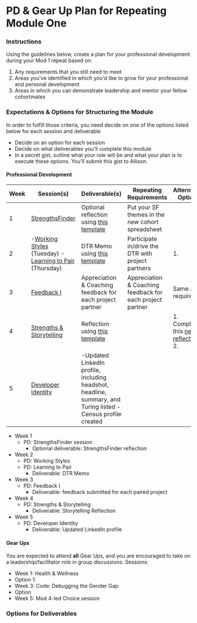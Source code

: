 # PD & Gear Up Plan for Repeating Module One

### Instructions
Using the guidelines below, create a plan for your professional development during your Mod 1 repeat based on:

1. Any requirements that you still need to meet 
2. Areas you've identified in which you'd like to grow for your professional and personal development
3. Areas in which you can demonstrate leadership and mentor your fellow cohortmates

### Expectations & Options for Structuring the Module
In order to fulfill those criteria, you need decide on one of the options listed below for each session and deliverable

* Decide on an option for each session
* Decide on what deliverables you'll complete this module
* In a secret gist, outline what your role will be and what your plan is to execute these options. You'll submit this gist to Allison. 


#### Professional Development

| Week | Session(s)                                                                                                                                                                                                                                                                    | Deliverable(s)                                                                                                                                                     | Repeating Requirements                                    | Alternative Options                                                                                                                                             |
|------|-------------------------------------------------------------------------------------------------------------------------------------------------------------------------------------------------------------------------------------------------------------------------------|--------------------------------------------------------------------------------------------------------------------------------------------------------------------|-----------------------------------------------------------|-----------------------------------------------------------------------------------------------------------------------------------------------------------------|
| 1    | [StrengthsFinder](https://github.com/turingschool/career-development-curriculum/blob/master/module_one/intro_strengthsfinder_session.md)                                                                                                                                      | Optional reflection using [this template](https://github.com/turingschool/career-development-curriculum/blob/master/module_one/strengths_reflection_guidelines.md) | Put your SF themes in the new cohort spreadsheet          |                                                                                                                                                                 |
| 2    | -[Working Styles](https://github.com/turingschool/career-development-curriculum/blob/master/module_one/working_styles.md) (Tuesday)  -[Learning to Pair](https://github.com/turingschool/career-development-curriculum/blob/master/module_one/learning_to_pair.md) (Thursday) | DTR Memo using [this template](https://github.com/turingschool/career-development-curriculum/blob/master/module_one/dtr_guidelines_memo.md)                        | Participate in/drive the DTR with project partners        | 1.                                                                                                                                                              |
| 3    | [Feedback I](https://github.com/turingschool/career-development-curriculum/blob/master/module_one/feedback_i.md)                                                                                                                                                              | Appreciation & Coaching feedback for each project partner                                                                                                          | Appreciation & Coaching feedback for each project partner | Same as required                                                                                                                                                |
| 4    | [Strengths & Storytelling](https://github.com/turingschool/career-development-curriculum/blob/master/module_one/strengths_and_storytelling.md)                                                                                                                                | Reflection using [this template](https://github.com/turingschool/career-development-curriculum/blob/master/module_one/strengths_storytelling_reflection.md)        |                                                           | 1. Complete this [new reflection](https://github.com/turingschool/career-development-curriculum/blob/master/module_one/strengths_storytelling_follow-up.md)  2. |
| 5    | [Developer Identity](https://github.com/turingschool/career-development-curriculum/blob/master/module_one/developer_identity.md)                                                                                                                                              | -Updated LinkedIn profile, including headshot, headline, summary, and Turing listed  -Census profile created                                                       |                                                           |                                                                                                                                                                 |
  
  * Week 1 
    * PD: StrengthsFinder session
      * Optional deliverable: StrengthsFinder reflection
  * Week 2
    * PD: Working Styles
    * PD: Learning to Pair
      * Deliverable: DTR Memo
  * Week 3
    * PD: Feedback I
      * Deliverable: feedback submitted for each paired project
  * Week 4
    * PD: Strengths & Storytelling
      * Deliverable: Storytelling Reflection
  * Week 5
    * PD: Developer Identity
      * Deliverable: Updated LinkedIn profile


#### Gear Ups 
You are expected to attend **all** Gear Ups, and you are encouraged to take on a leadership/facilitator role in group discussions. Sessions:

* Week 1: Health & Wellness
 * Option 1:
* Week 3: Code: Debugging the Gender Gap
 * Option
* Week 5: Mod 4-led Choice session 
    
 
### Options for Deliverables

